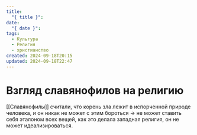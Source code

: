 ```yaml
---
title:
  "{ title }": 
date:
  "{ date }": 
tags:
  - Культура
  - Религия
  - христианство
created: 2024-09-18T20:15
updated: 2024-09-18T22:47
---
```

# Взгляд славянофилов на религию

[[Славянофилы]] считали, что корень зла лежит в испорченной природе человека, и он никак не может с этим бороться → не может ставить себя эталоном всех вещей, как это делала западная религия, он не может идеализироваться.

